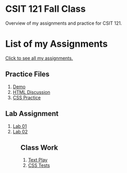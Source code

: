 # CSIT 121 Fall Class
Overview of my assignments and practice for CSIT 121.

<h1>List of my Assignments</h1>

<p><a href = "https://tyrannusexcle101.github.io/CSIT121/">Click to see all my assignments. </a></p>

<h2>Practice Files</h2>

<ol>
<li><a href = "Practice/demo.html">Demo</a></li>
<li><a href = "Practice/HTMLPractice.html">HTML Discussion</a></li>
<li><a href = "Practice/CSSPractice.html">CSS Practice</a></li>
</ol>

<h2>Lab Assignment</h2>

<ol>
<li><a href = "Lab01/aboutme.html">Lab 01</a></li>
<li><a href = "Lab02/index.html">Lab 02</a></li>
<ol>

<h2>Class Work</h2>
<ol>
<li><a href = "ClassWork/textplay.html">Text Play</a></li>
<li><a href = "ClassWork/csstests.html">CSS Tests</a></li>
<ol>
